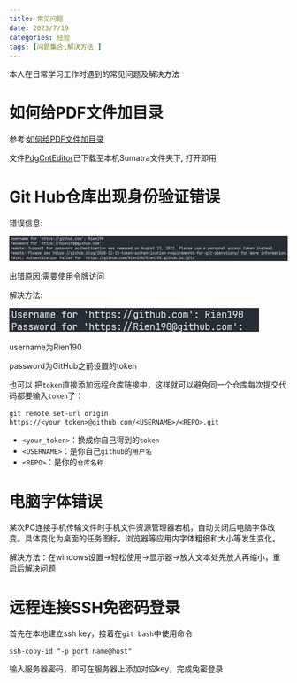 ```yaml
---
title: 常见问题
date: 2023/7/19
categories: 经验
tags: [问题集合,解决方法 ]
---
```


<meta name="referrer" content="no-referrer" />

本人在日常学习工作时遇到的常见问题及解决方法

<!--more-->



# 如何给PDF文件加目录

参考:[如何给PDF文件加目录](https://www.zhihu.com/question/392666875/answer/2157219298)

文件[PdgCntEditor](https://link.zhihu.com/?target=https%3A//seasoning.lanzoui.com/iK4kvsm02vi)已下载至本机Sumatra文件夹下, 打开即用

# Git Hub仓库出现身份验证错误

错误信息:

![image-20220713181603979](https://raw.githubusercontent.com/Rien190/ImgURL/master/img/202207131816370.png)

出错原因:需要使用令牌访问

解决方法:

![image-20220713181656682](https://raw.githubusercontent.com/Rien190/ImgURL/master/img/202207131816642.png)

username为Rien190

password为GitHub之前设置的token

也可以 把`token`直接添加远程仓库链接中，这样就可以避免同一个仓库每次提交代码都要输入`token`了：

```
git remote set-url origin https://<your_token>@github.com/<USERNAME>/<REPO>.git
```

+ `<your_token>`：换成你自己得到的`token`
+ `<USERNAME>`：是你自己`github`的`用户名`
+ `<REPO>`：是你的`仓库名称`

# 电脑字体错误

某次PC连接手机传输文件时手机文件资源管理器宕机，自动关闭后电脑字体改变。具体变化为桌面的任务图标，浏览器等应用内字体粗细和大小等发生变化。

解决方法：在windows设置->轻松使用->显示器->放大文本处先放大再缩小，重启后解决问题

# 远程连接SSH免密码登录

首先在本地建立ssh key，接着在`git bash`中使用命令

```git
ssh-copy-id "-p port name@host"
```

输入服务器密码，即可在服务器上添加对应key，完成免密登录
